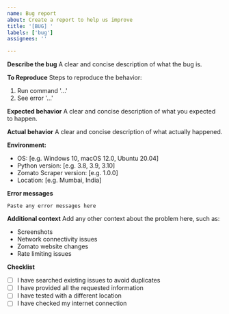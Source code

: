 ```yaml
---
name: Bug report
about: Create a report to help us improve
title: '[BUG] '
labels: ['bug']
assignees: ''

---
```


**Describe the bug**
A clear and concise description of what the bug is.

**To Reproduce**
Steps to reproduce the behavior:
1. Run command '...'
2. See error '...'

**Expected behavior**
A clear and concise description of what you expected to happen.

**Actual behavior**
A clear and concise description of what actually happened.

**Environment:**
 - OS: [e.g. Windows 10, macOS 12.0, Ubuntu 20.04]
 - Python version: [e.g. 3.8, 3.9, 3.10]
 - Zomato Scraper version: [e.g. 1.0.0]
 - Location: [e.g. Mumbai, India]

**Error messages**
```
Paste any error messages here
```

**Additional context**
Add any other context about the problem here, such as:
- Screenshots
- Network connectivity issues
- Zomato website changes
- Rate limiting issues

**Checklist**
- [ ] I have searched existing issues to avoid duplicates
- [ ] I have provided all the requested information
- [ ] I have tested with a different location
- [ ] I have checked my internet connection 